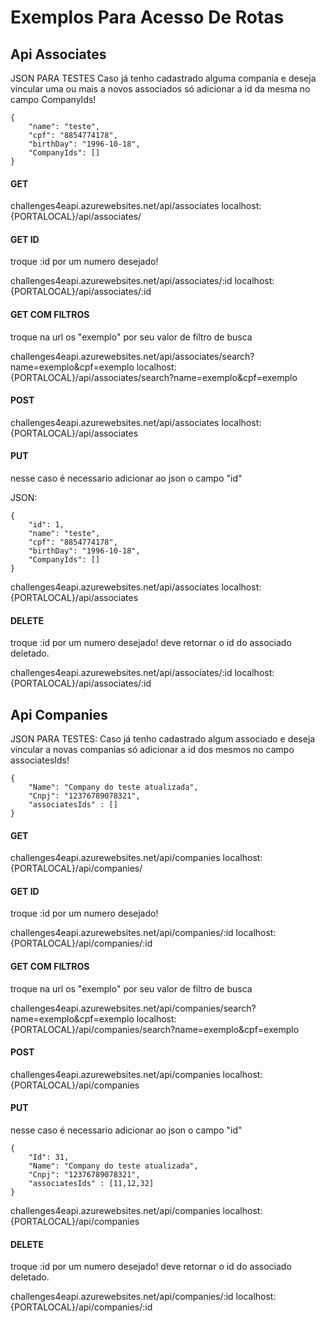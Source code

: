 # Exemplos Para Acesso De Rotas

## Api Associates

JSON PARA TESTES
Caso já tenho cadastrado alguma compania e deseja vincular uma ou mais a novos associados só adicionar a id da mesma no campo CompanyIds!

    {
        "name": "teste",
        "cpf": "8854774178",
        "birthDay": "1996-10-18",
        "CompanyIds": []
    }

#### GET
challenges4eapi.azurewebsites.net/api/associates
localhost:{PORTALOCAL}/api/associates/

#### GET ID
troque :id por um numero desejado!

challenges4eapi.azurewebsites.net/api/associates/:id
localhost:{PORTALOCAL}/api/associates/:id

#### GET COM FILTROS
troque na url os "exemplo" por seu valor de filtro de busca

challenges4eapi.azurewebsites.net/api/associates/search?name=exemplo&cpf=exemplo
localhost:{PORTALOCAL}/api/associates/search?name=exemplo&cpf=exemplo

#### POST

challenges4eapi.azurewebsites.net/api/associates
localhost:{PORTALOCAL}/api/associates

#### PUT
nesse caso é necessario adicionar ao json o campo "id"

JSON:

    {
		"id": 1,
        "name": "teste",
        "cpf": "8854774178",
        "birthDay": "1996-10-18",
        "CompanyIds": []
    }

challenges4eapi.azurewebsites.net/api/associates
localhost:{PORTALOCAL}/api/associates

#### DELETE
troque :id por um numero desejado!
deve retornar o id do associado deletado.

challenges4eapi.azurewebsites.net/api/associates/:id
localhost:{PORTALOCAL}/api/associates/:id




## Api Companies

JSON PARA TESTES:
Caso já tenho cadastrado algum associado e deseja vincular a novas companias só adicionar a id dos mesmos no campo associatesIds!

    {
		"Name": "Company do teste atualizada",
        "Cnpj": "12376789078321",
        "associatesIds" : []
    }


#### GET
challenges4eapi.azurewebsites.net/api/companies
localhost:{PORTALOCAL}/api/companies/

#### GET ID
troque :id por um numero desejado!

challenges4eapi.azurewebsites.net/api/companies/:id
localhost:{PORTALOCAL}/api/companies/:id

#### GET COM FILTROS
troque na url os "exemplo" por seu valor de filtro de busca

challenges4eapi.azurewebsites.net/api/companies/search?name=exemplo&cpf=exemplo
localhost:{PORTALOCAL}/api/companies/search?name=exemplo&cpf=exemplo

#### POST

challenges4eapi.azurewebsites.net/api/companies
localhost:{PORTALOCAL}/api/companies

#### PUT
nesse caso é necessario adicionar ao json o campo "id"

    {
        "Id": 31,
        "Name": "Company do teste atualizada",
        "Cnpj": "12376789078321",
        "associatesIds" : [11,12,32]
    }


challenges4eapi.azurewebsites.net/api/companies
localhost:{PORTALOCAL}/api/companies

#### DELETE
troque :id por um numero desejado!
deve retornar o id do associado deletado.

challenges4eapi.azurewebsites.net/api/companies/:id
localhost:{PORTALOCAL}/api/companies/:id






